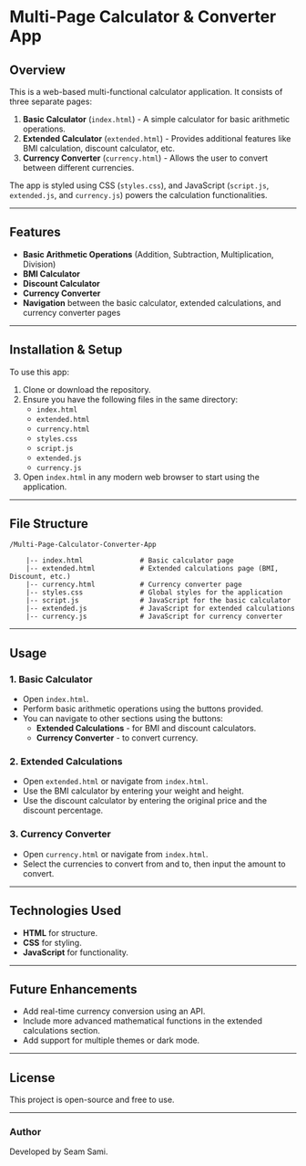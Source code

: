 # Multi-Page Calculator & Converter App

## Overview

This is a web-based multi-functional calculator application. It consists of three separate pages:

1. **Basic Calculator** (`index.html`) - A simple calculator for basic arithmetic operations.
2. **Extended Calculator** (`extended.html`) - Provides additional features like BMI calculation, discount calculator, etc.
3. **Currency Converter** (`currency.html`) - Allows the user to convert between different currencies.

The app is styled using CSS (`styles.css`), and JavaScript (`script.js`, `extended.js`, and `currency.js`) powers the calculation functionalities.

---

## Features

- **Basic Arithmetic Operations** (Addition, Subtraction, Multiplication, Division)
- **BMI Calculator**
- **Discount Calculator**
- **Currency Converter**
- **Navigation** between the basic calculator, extended calculations, and currency converter pages

---

## Installation & Setup

To use this app:

1. Clone or download the repository.
2. Ensure you have the following files in the same directory:
   - `index.html`
   - `extended.html`
   - `currency.html`
   - `styles.css`
   - `script.js`
   - `extended.js`
   - `currency.js`
3. Open `index.html` in any modern web browser to start using the application.

---

## File Structure

```
/Multi-Page-Calculator-Converter-App

    |-- index.html              # Basic calculator page
    |-- extended.html           # Extended calculations page (BMI, Discount, etc.)
    |-- currency.html           # Currency converter page
    |-- styles.css              # Global styles for the application
    |-- script.js               # JavaScript for the basic calculator
    |-- extended.js             # JavaScript for extended calculations
    |-- currency.js             # JavaScript for currency converter
```

---

## Usage

### 1. **Basic Calculator**

- Open `index.html`.
- Perform basic arithmetic operations using the buttons provided.
- You can navigate to other sections using the buttons:
  - **Extended Calculations** - for BMI and discount calculators.
  - **Currency Converter** - to convert currency.

### 2. **Extended Calculations**

- Open `extended.html` or navigate from `index.html`.
- Use the BMI calculator by entering your weight and height.
- Use the discount calculator by entering the original price and the discount percentage.

### 3. **Currency Converter**

- Open `currency.html` or navigate from `index.html`.
- Select the currencies to convert from and to, then input the amount to convert.

---

## Technologies Used

- **HTML** for structure.
- **CSS** for styling.
- **JavaScript** for functionality.
  
---

## Future Enhancements

- Add real-time currency conversion using an API.
- Include more advanced mathematical functions in the extended calculations section.
- Add support for multiple themes or dark mode.

---

## License

This project is open-source and free to use.

---

### Author

Developed by Seam Sami.




